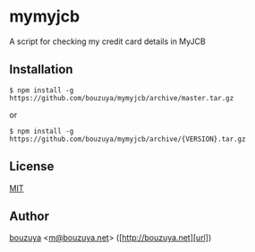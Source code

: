 # mymyjcb

A script for checking my credit card details in MyJCB

## Installation

    $ npm install -g https://github.com/bouzuya/mymyjcb/archive/master.tar.gz

or

    $ npm install -g https://github.com/bouzuya/mymyjcb/archive/{VERSION}.tar.gz

## License

[MIT](LICENSE)

## Author

[bouzuya][user] &lt;[m@bouzuya.net][email]&gt; ([http://bouzuya.net][url])

[user]: https://github.com/bouzuya
[email]: mailto:m@bouzuya.net
[url]: http://bouzuya.net
